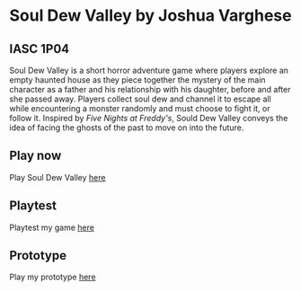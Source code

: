 # Soul Dew Valley by Joshua Varghese
## IASC 1P04

Soul Dew Valley is a short horror adventure game where players explore an empty haunted house as they piece together the mystery of the main character as a father and his relationship with his daughter, before and after she passed away. Players collect soul dew and channel it to escape all while encountering a monster randomly and must choose to fight it, or follow it. Inspired by *Five Nights at Freddy's*, Sould Dew Valley conveys the idea of facing the ghosts of the past to move on into the future.

## Play now

Play Soul Dew Valley [here](https://chibilegend.github.io/IASC-1P04/final_build/SoulDewValley_FinalBuild.html)

## Playtest

Playtest my game [here](playtest/playtest)

## Prototype

Play my prototype [here](prototype/SoulDewValleyPrototype.html)
